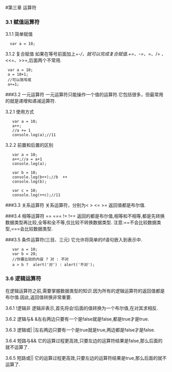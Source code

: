 #第三章 运算符
### 3.1 赋值运算符
3.1.1 简单赋值

      var a = 10;

3.1.2 复合赋值
如果在等号前面加上+-*/，就可以完成复合赋值.+=、-=、*=、/= 、<<=、>>=,后面两个不常用.

     var a = 10;
     a = 10+1;
     //可以简写成
     a+=1;

###3.2 一元运算符
一元运算符只能操作一个值的运算符.它包括很多，但最常用的就是递增和递减运算符.

3.2.1 使用方式

       var a = 10;
       a++;
       //a += 1
       console.log(a);//11

3.2.2 前置和后置的区别

       var a = 10;
       a++;//a = a+1
       console.log(a);

       var b = 10;
       console.log(b++);//b  ++
       console.log(b);

       var c = 10;
       console.log(++c);//11

###3.3 关系运算符
关系运算符，分别为< > <= >= 返回值都是布尔值.

###3.4 相等运算符
== === != !== 返回的都是布尔值,相等和不相等,都是先转换数据类型再比较,全等和全不等,仅比较不转换数据类型.
注意:==不会比较数据类型,===会比较数据类型.

###3.5 条件运算符(三目、三元)
它允许将简单的if语句嵌入到表示中.

       var a = 10;
       var b = 20;
       //你要比较的内容 ? 对 : 不对
       a > b ?  alert('对') : alert('不对');

### 3.6 逻辑运算符
在逻辑运算符之前,需要掌握数据类型的知识.因为所有的逻辑运算符的返回值都是布尔值.因此,返回值转换非常重要.

3.6.1 !逻辑非
逻辑非表示,首先将会!后面的值转换为一个布尔值,在对其求相反.

3.6.2 逻辑与&
&左右两边只要有一个是false就是false,都是true才是true.

3.6.3 逻辑或|
|左右两边只要有一个是true就是true,两边都是false才是false.

3.6.4 短路与&&
它的运算过程更高效,只要左边的运算符结果是false,那么后面的就不运算了.


3.6.5 短路或||
它的运算过程更高效,只要左边的运算符结果是true,那么后面的就不运算了.